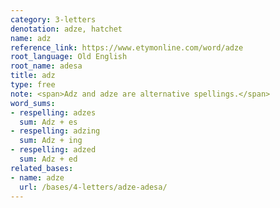 ```yaml
---
category: 3-letters
denotation: adze, hatchet
name: adz
reference_link: https://www.etymonline.com/word/adze
root_language: Old English
root_name: adesa
title: adz
type: free
note: <span>Adz and adze are alternative spellings.</span>
word_sums:
- respelling: adzes
  sum: Adz + es
- respelling: adzing
  sum: Adz + ing
- respelling: adzed
  sum: Adz + ed
related_bases:
- name: adze
  url: /bases/4-letters/adze-adesa/
---
```

